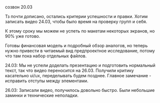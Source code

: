 созвон 20.03

Тз почти дописано, остались критерии успешности и правки.
Хотим записать видео 24.03, чтобы было время на проверку групп и себя.

К этому сроку мы можем не успеть по макетам некоторых экранов, но 90% уже готово.

Готовы финансовая модель и подробный обзор аналогов, но теперь нужно привести в читаемый вид предпроектное исследование, потому что там пока набор отдельных файлов.

24.03: 
Мы не успели доделать презентацию и подготовить нормальный текст, так что видео переносится на 26.03. Получили критику касательно ui/ux, переделывать будем позднее. Главное замечание - исправить отступы между элементами.

26.03: 
Записали видео, получилось довольно быстро. Были небольшие заминки и технические неполадки.

